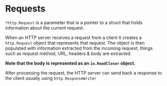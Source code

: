 # Requests

`*http.Request` is a parameter that is a pointer to a struct that holds information about the current request.

When an HTTP server receives a request from a client it creates a `http.Request` object that represents that request. The object is then populated with information extracted from the incoming request, things such as request method, URL, headers & body are extracted.

**Note that the body is represented as an `io.ReadCloser` object.**

After processing the request, the HTTP server can send back a response to the client usually using `http.ResponseWriter`
